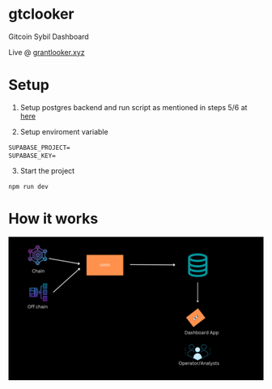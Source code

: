 # gtclooker
Gitcoin Sybil Dashboard

Live @ [grantlooker.xyz](https://www.grantlooker.xyz/)
# Setup

1. Setup postgres backend and run script as mentioned in steps 5/6 at [here](https://github.com/kikura3/gtclooker-legos/blob/e789a25d60381c0a76e6c5d3e492fd40800992c3/README.md?plain=1#L119)

2. Setup enviroment variable

```
SUPABASE_PROJECT=
SUPABASE_KEY=
```

3. Start the project
```
npm run dev
```
# How it works

![ui_lego](/public/ui_lego.png)
